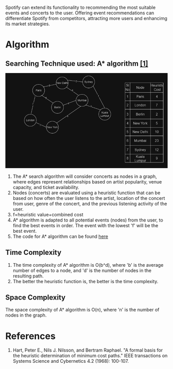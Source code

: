 Spotify can extend its functionality to recommending the most suitable events and concerts to the user. Offering  event recommendations can differentiate Spotify from competitors, attracting more users and enhancimg its market strategies.
# Algorithm
## Searching Technique used: A* algorithm <a href="#a*">[1]</a>
![astar](../images/astar.png)
1. The A* search algorithm will consider concerts as nodes in a graph, where edges represent relationships based on artist popularity, venue capacity, and ticket availability.
2. Nodes (concerts) are evaluated using a heuristic function that can be based on how often the user listens to the artist, location of the concert from user, genre of the concert, and the previous listening activity of the user.
3. f=heuristic value+combined cost
4. A* algorithm is adapted to all potential events (nodes) from the user, to find the best events in order. The event with the lowest 'f' will be the best event.
5. The code for A* algorithm can be found [here](../codes/a_star.cpp)
## Time Complexity
1. The time complexity of A* algorithm is O(b^d), where 'b' is the average number of edges to a node, and 'd' is the number of nodes in the resulting path.
2.  The better the heuristic function is, the better is the time complexity.
## Space Complexity
The space complexity of A* algorithm is O(n), where 'n' is the number of nodes in the graph.
<br>
# References
1. <a href="a*"></a>Hart, Peter E., Nils J. Nilsson, and Bertram Raphael. "A formal basis for the heuristic determination of minimum cost paths." IEEE transactions on Systems Science and Cybernetics 4.2 (1968): 100-107.
